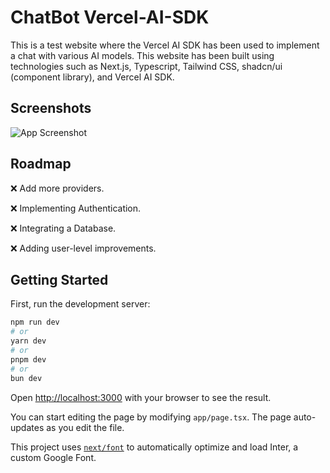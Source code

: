 
# ChatBot Vercel-AI-SDK 

This is a test website where the Vercel AI SDK has been used to implement a chat with various AI models. This website has been built using technologies such as Next.js, Typescript, Tailwind CSS, shadcn/ui (component library), and Vercel AI SDK.

## Screenshots

![App Screenshot](https://i.imgur.com/AO8xTWT.png)


## Roadmap



❌ Add more providers.

❌ Implementing Authentication.

❌ Integrating a Database.

❌ Adding user-level improvements.


## Getting Started

First, run the development server:

```bash
npm run dev
# or
yarn dev
# or
pnpm dev
# or
bun dev
```

Open [http://localhost:3000](http://localhost:3000) with your browser to see the result.

You can start editing the page by modifying `app/page.tsx`. The page auto-updates as you edit the file.

This project uses [`next/font`](https://nextjs.org/docs/basic-features/font-optimization) to automatically optimize and load Inter, a custom Google Font.


